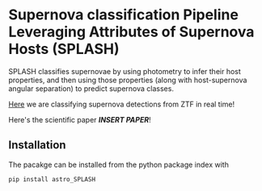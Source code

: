 # Supernova classification Pipeline Leveraging Attributes of Supernova Hosts (SPLASH)

SPLASH classifies supernovae by using photometry to infer their host properties, and then using those properties (along with host-supernova angular separation) to predict supernova classes.

[Here](http://astrotimelab.com/_pages/splash.html) we are classifying supernova detections from ZTF in real time!

Here's the scientific paper ***INSERT PAPER***!

## Installation
The pacakge can be installed from the python package index with
```
pip install astro_SPLASH
```
